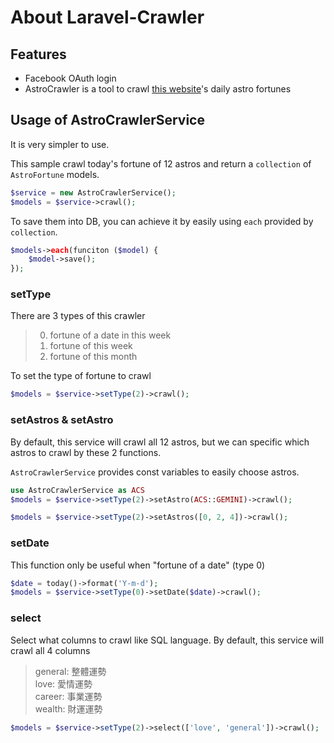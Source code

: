 # About Laravel-Crawler

## Features
- Facebook OAuth login
- AstroCrawler is a tool to crawl [this website](http://astro.click108.com.tw/)'s daily astro fortunes

## Usage of AstroCrawlerService

It is very simpler to use.

This sample crawl today's fortune of 12 astros and return a `collection` of `AstroFortune` models.

``` php
$service = new AstroCrawlerService();
$models = $service->crawl();
```

To save them into DB, you can achieve it by easily using `each` provided by `collection`.
``` php
$models->each(funciton ($model) {
    $model->save();
});
```

### setType
There are 3 types of this crawler

>0. fortune of a date in this week
>1. fortune of this week
>2. fortune of this month

To set the type of fortune to crawl
``` php
$models = $service->setType(2)->crawl();
```

### setAstros & setAstro
By default, this service will crawl all 12 astros, but we can specific which astros to crawl by these 2 functions.

`AstroCrawlerService` provides const variables to easily choose astros.

``` php
use AstroCrawlerService as ACS
$models = $service->setType(2)->setAstro(ACS::GEMINI)->crawl();
```

``` php
$models = $service->setType(2)->setAstros([0, 2, 4])->crawl();
```

### setDate

This function only be useful when "fortune of a date" (type 0)

``` php
$date = today()->format('Y-m-d');
$models = $service->setType(0)->setDate($date)->crawl();
```

### select

Select what columns to crawl like SQL language. By default, this service will crawl all 4 columns

>general: 整體運勢</br>
>love: 愛情運勢</br>
>career: 事業運勢</br>
>wealth: 財運運勢

``` php
$models = $service->setType(2)->select(['love', 'general'])->crawl();
```

